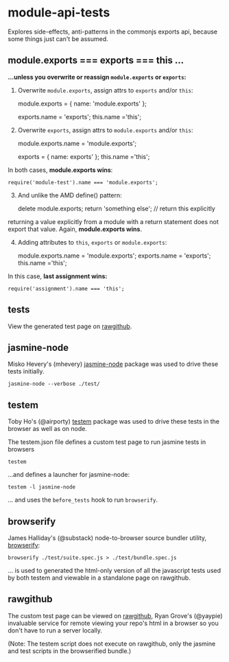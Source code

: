 module-api-tests
================

Explores side-effects, anti-patterns in the commonjs exports api, because some 
things just can't be assumed.

module.exports === exports === this ...
---------------------------------------

__...unless you overwrite or reassign <code>module.exports</code> or <code>exports</code>:__

1. Overwrite <code>module.exports</code>, assign attrs to <code>exports</code> and/or <code>this</code>:

    module.exports = { name: 'module.exports' };
    
    exports.name = 'exports';
    this.name ='this';

2. Overwrite <code>exports</code>, assign attrs to <code>module.exports</code> and/or <code>this</code>:

    module.exports.name = 'module.exports';
    
    exports = { name: exports' };
    this.name ='this';
    
    
In both cases, __module.exports wins__:

    require('module-test').name === 'module.exports';

3. And unlike the AMD define() pattern:

    delete module.exports;
    return 'something else'; // return this explicitly
    
returning a value explicitly from a module with a return statement does not export that value.  Again, 
__module.exports wins__.

4. Adding attributes to <code>this</code>, <code>exports</code> or <code>module.exports</code>:

    module.exports.name = 'module.exports';
    exports.name = 'exports';
    this.name ='this';
    
In this case, __last assignment wins:__

    require('assignment').name === 'this';


tests
-----

View the generated test page on 
<a href='https://rawgithub.com/dfkaye/module-api-tests/master/test.html' 
   target='_new' title='opens new window or tab'>rawgithub</a>.
      

jasmine-node
------------

Misko Hevery's (mhevery) [jasmine-node](https://github.com/mhevery/jasmine-node) 
package was used to drive these tests initially.

    jasmine-node --verbose ./test/

    
testem
------

Toby Ho's (@airporty) [testem](https://github.com/airportyh/testem) package was 
used to drive these tests in the browser as well as on node.  

The testem.json file defines a custom test page to run jasmine tests in browsers

    testem 
    
...and defines a launcher for jasmine-node:

    testem -l jasmine-node
  
... and uses the <code>before_tests</code> hook to run <code>browserify</code>.


browserify
----------

James Halliday's (@substack) node-to-browser source bundler utility, 
[browserify](https://github.com/substack/node-browserify):

    browserify ./test/suite.spec.js > ./test/bundle.spec.js

... is used to generated the html-only version of all the javascript tests used 
by both testem and viewable in a standalone page on rawgithub.


rawgithub
---------

The custom test page can be viewed on 
<a href='https://rawgithub.com/dfkaye/module-api-tests/master/test.html' 
   target='_new' title='opens new window or tab'>rawgithub</a>, 
Ryan Grove's (@yaypie) invaluable service for remote viewing your repo's html in 
a browser so you don't have to run a server locally.

(Note: The testem script does not execute on rawgithub, only the jasmine and test 
scripts in the browserified bundle.)
